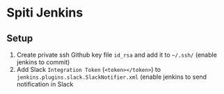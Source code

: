 Spiti Jenkins
=============

Setup
-----
1. Create private ssh Github key file `id_rsa` and add it to `~/.ssh/`
  (enable jenkins to commit)
2. Add Slack `Integration Token` (`<token></token>`) to `jenkins.plugins.slack.SlackNotifier.xml`
  (enable jenkins to send notification in Slack
